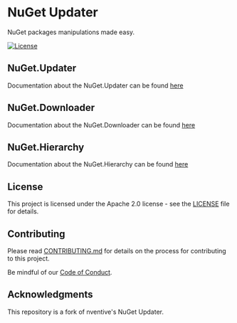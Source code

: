 # NuGet Updater

NuGet packages manipulations made easy.

[![License](https://img.shields.io/badge/License-Apache%202.0-blue.svg)](LICENSE)

## NuGet.Updater

Documentation about the NuGet.Updater can be found [here](doc/nuget-updater.md)

## NuGet.Downloader

Documentation about the NuGet.Downloader can be found [here](doc/nuget-downloader.md)

## NuGet.Hierarchy

Documentation about the NuGet.Hierarchy can be found [here](doc/nuget-hierarchy.md)


## License

This project is licensed under the Apache 2.0 license - see the
[LICENSE](LICENSE) file for details.

## Contributing

Please read [CONTRIBUTING.md](CONTRIBUTING.md) for details on the process for
contributing to this project.

Be mindful of our [Code of Conduct](CODE_OF_CONDUCT.md).

## Acknowledgments

This repository is a fork of nventive's NuGet Updater.
